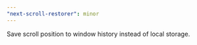 ```yaml
---
"next-scroll-restorer": minor
---
```


Save scroll position to window history instead of local storage.
